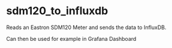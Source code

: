 # sdm120_to_influxdb

Reads an Eastron SDM120 Meter and sends the data to InfluxDB.

Can then be used for example in Grafana Dashboard
